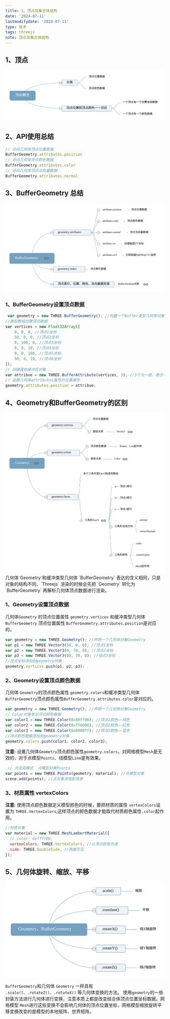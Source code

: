 ```yaml
---
title: 1、顶点及集合体结构
date: '2024-07-11'
lastmodifydate: '2024-07-11'
type: 技术
tags: threejs
note: 顶点及集合体结构
---
```


## 1、顶点

<img src='../../images/threejs/threejs17顶点概念.svg'>

## 2、API使用总结
```js
// 访问几何体顶点位置数据
BufferGeometry.attributes.position
// 访问几何体顶点颜色数据
BufferGeometry.attributes.color
// 访问几何体顶点法向量数据
BufferGeometry.attributes.normal
```

## 3、BufferGeometry 总结

<img src='../../images/threejs/threejs22BufferGeometry.svg'>

### 1、BufferGeometry设置顶点数据
```js
 var geometry = new THREE.BufferGeometry(); //创建一个Buffer类型几何体对象
//类型数组创建顶点数据
var vertices = new Float32Array([
    0, 0, 0, //顶点1坐标
    50, 0, 0, //顶点2坐标
    0, 100, 0, //顶点3坐标
    0, 0, 10, //顶点4坐标
    0, 0, 100, //顶点5坐标
    50, 0, 10, //顶点6坐标
]);
// 创建属性缓冲区对象
var attribue = new THREE.BufferAttribute(vertices, 3); //3个为一组，表示一个顶点的xyz坐标
// 设置几何体attributes属性的位置属性
geometry.attributes.position = attribue;
```

## 4、Geometry和BufferGeometry的区别

<img src='../../images/threejs/threejs22Geometry.svg'>
几何体`Geometry`和缓冲类型几何体 `BufferGeometry` 表达的含义相同，只是对象的结构不同，`Threejs` 渲染的时候会先把 `Geometry` 转化为`BufferGeometry` 再解析几何体顶点数据进行渲染。

### 1、Geometry设置顶点数据
几何体`Geometry` 的顶点位置属性 `geometry.vertices` 和缓冲类型几何体 `BufferGeometry` 顶点位置属性 `BufferGeometry.attributes.position`是对应的。
```js
var geometry = new THREE.Geometry(); //声明一个几何体对象Geometry
var p1 = new THREE.Vector3(50, 0, 0); //顶点1坐标
var p2 = new THREE.Vector3(0, 70, 0); //顶点2坐标
var p3 = new THREE.Vector3(80, 70, 0); //顶点3坐标
//顶点坐标添加到geometry对象
geometry.vertices.push(p1, p2, p3);
```

### 2、Geometry设置顶点颜色数据

几何体 `Geometry`的顶点颜色属性 `geometry.colors`和缓冲类型几何体`BufferGeometry`顶点颜色属性`BufferGeometry.attributes.color`是对应的。
```js
var geometry = new THREE.Geometry(); //声明一个几何体对象Geometry
// Color对象表示顶点颜色数据
var color1 = new THREE.Color(0x00ff00); //顶点1颜色——绿色
var color2 = new THREE.Color(0xff0000); //顶点2颜色——红色
var color3 = new THREE.Color(0x0000ff); //顶点3颜色——蓝色
//顶点颜色数据添加到geometry对象
geometry.colors.push(color1, color2, color3);
```
**注意:** 设置几何体`Geometry`顶点颜色属性`geometry.colors`，对网格模型`Mesh`是无效的，对于点模型`Points`、线模型`Line`是有效果。
```js
 // 点渲染模式  点模型对象Points
var points = new THREE.Points(geometry, material); //点模型对象
scene.add(points); //点对象添加到场景
```
### 3、材质属性 vertexColors
**注意:** 使用顶点颜色数据定义模型颜色的时候，要把材质的属性 `vertexColors`设置为 `THREE.VertexColors`,这样顶点的颜色数据才能取代材质颜色属性`.color`起作用。
```js
//材质对象
var material = new THREE.MeshLambertMaterial({
  // color: 0xffff00,
  vertexColors: THREE.VertexColors, //以顶点颜色为准
  side: THREE.DoubleSide, //两面可见
});
```
## 5、几何体旋转、缩放、平移

<img src='../../images/threejs/threejs23Geometry、BufferGeometry.svg'>

`BufferGeometry`和几何体 `Geometry` 一样具有 `.scale()、.rotateZ()、.rotateX()` 等几何体变换的方法。
使用`geometry`的一些封装方法进行几何体进行变换，注意本质上都是改变结合体顶点位置坐标数据。网格模型 `Mesh`进行这些变换不会影响几何体的顶点位置坐标，网格模型缩放旋转平移变换改变的是模型的本地矩阵、世界矩阵。


<Valine></Valine>